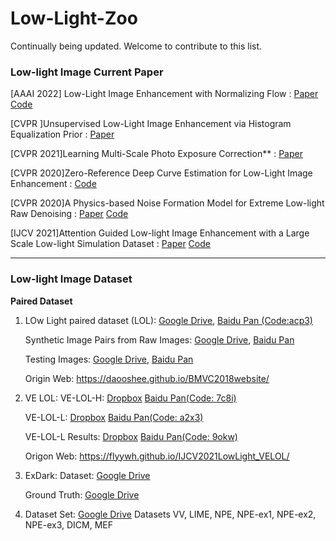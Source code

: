 # Low-Light-Zoo

Continually being updated. Welcome to contribute to this list.

### Low-light Image Current Paper

[AAAI 2022] Low-Light Image Enhancement with Normalizing Flow : [Paper](https://arxiv.org/pdf/2109.05923.pdf) [Code](https://github.com/wyf0912/LLFlow)

[CVPR ]Unsupervised Low-Light Image Enhancement via Histogram Equalization Prior : [Paper](https://arxiv.org/abs/2112.01766)

[CVPR 2021]Learning Multi-Scale Photo Exposure Correction** : [Paper](http://openaccess.thecvf.com//content/CVPR2021/papers/Afifi_Learning_Multi-Scale_Photo_Exposure_Correction_CVPR_2021_paper.pdf) 

[CVPR 2020]Zero-Reference Deep Curve Estimation for Low-Light Image Enhancement : [Code](https://github.com/Li-Chongyi/Zero-DCE)

[CVPR 2020]A Physics-based Noise Formation Model for Extreme Low-light Raw Denoising : [Paper](http://openaccess.thecvf.com/content_CVPR_2020/papers/Wei_A_Physics-Based_Noise_Formation_Model_for_Extreme_Low-Light_Raw_Denoising_CVPR_2020_paper.pdf) [Code](https://github.com/Vandermode/NoiseModel)

[IJCV 2021]Attention Guided Low-light Image Enhancement with a Large Scale Low-light Simulation Dataset : [Paper](https://arxiv.org/pdf/1908.00682v3.pdf) [Code](https://github.com/yu-li/AGLLNet)


---

### Low-light Image Dataset

**Paired Dataset**
1. LOw Light paired dataset (LOL): 
   [Google Drive](https://drive.google.com/open?id=157bjO1_cFuSd0HWDUuAmcHRJDVyWpOxB), 
   [Baidu Pan (Code:acp3)](https://pan.baidu.com/s/1ABMrDjBTeHIJGlOFIeP1IQ)  

   Synthetic Image Pairs from Raw Images: [Google Drive](https://drive.google.com/open?id=1G6fi9Kiu7CDnW2Sh7UQ5ikvScRv8Q14F), 
   [Baidu Pan](https://pan.baidu.com/s/1drsMAkRMlwd9vObAM_9Iog)
   
   Testing Images: [Google Drive](https://drive.google.com/open?id=1OvHuzPBZRBMDWV5AKI-TtIxPCYY8EW70), 
   [Baidu Pan](https://pan.baidu.com/s/1G2qg3oS12MmP8_dFlVRRug)
   
   Origin Web: https://daooshee.github.io/BMVC2018website/


2. VE LOL: 
   VE-LOL-H: [Dropbox](https://www.dropbox.com/s/yxod21zouvrqhpk/VE-LOL-H.zip?dl=0) 
   [Baidu Pan(Code: 7c8i)](https://pan.baidu.com/s/12UTjDNOsALUyMzm0rbpQ8Q) 
   
   VE-LOL-L: [Dropbox](https://www.dropbox.com/s/vfft7a8d370gnh7/VE-LOL-L.zip?dl=0)
   [Baidu Pan(Code: a2x3)](https://pan.baidu.com/s/1JqPho8k9Q3G_BmpEdtxyBQ)
   
   VE-LOL-L Results: [Dropbox](https://www.dropbox.com/s/308dxl4yikc3t8k/VE-LOL-L-Results.zip?dl=0) 
   [Baidu Pan(Code: 9okw)](https://pan.baidu.com/s/1Q07WG8w0IkBAawYfHkYiHQ)
   
   Origon Web: https://flyywh.github.io/IJCV2021LowLight_VELOL/


3. ExDark:
   Dataset: [Google Drive](https://drive.google.com/file/d/1GZqHFzTLDI-1rcOctHdf-c16VgagWocd/view?usp=sharing)
   
   Ground Truth: [Google Drive](https://drive.google.com/file/d/1goqzN0Eg7YqClZfP3cQ9QjENFrEhildz/view?usp=sharing)
   
4. Dataset Set: [Google Drive](https://drive.google.com/drive/folders/0B_FjaR958nw_djVQanJqeEhUM1k?usp=sharing)
   Datasets VV, LIME, NPE, NPE-ex1, NPE-ex2, NPE-ex3, DICM, MEF
